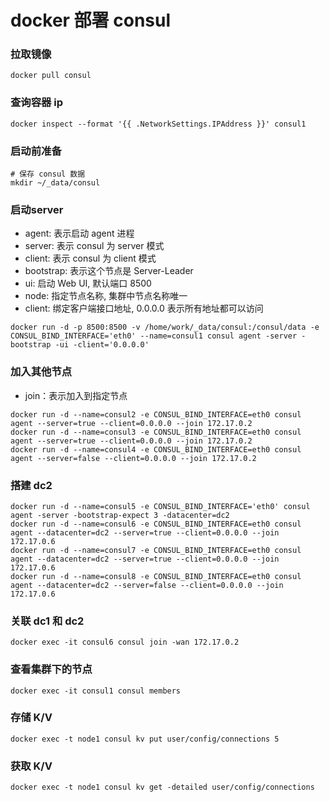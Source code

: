 # docker 部署 consul

### 拉取镜像
```shell
docker pull consul
```


### 查询容器 ip
```shell
docker inspect --format '{{ .NetworkSettings.IPAddress }}' consul1
```


### 启动前准备
```shell
# 保存 consul 数据
mkdir ~/_data/consul
```


### 启动server
* agent: 表示启动 agent 进程
* server: 表示 consul 为 server 模式
* client: 表示 consul 为 client 模式
* bootstrap: 表示这个节点是 Server-Leader
* ui: 启动 Web UI, 默认端口 8500
* node: 指定节点名称, 集群中节点名称唯一
* client: 绑定客户端接口地址, 0.0.0.0 表示所有地址都可以访问
```shell
docker run -d -p 8500:8500 -v /home/work/_data/consul:/consul/data -e CONSUL_BIND_INTERFACE='eth0' --name=consul1 consul agent -server -bootstrap -ui -client='0.0.0.0'
```


### 加入其他节点
* join：表示加入到指定节点
```shell
docker run -d --name=consul2 -e CONSUL_BIND_INTERFACE=eth0 consul agent --server=true --client=0.0.0.0 --join 172.17.0.2
docker run -d --name=consul3 -e CONSUL_BIND_INTERFACE=eth0 consul agent --server=true --client=0.0.0.0 --join 172.17.0.2
docker run -d --name=consul4 -e CONSUL_BIND_INTERFACE=eth0 consul agent --server=false --client=0.0.0.0 --join 172.17.0.2
```


### 搭建 dc2
```shell
docker run -d --name=consul5 -e CONSUL_BIND_INTERFACE='eth0' consul agent -server -bootstrap-expect 3 -datacenter=dc2
docker run -d --name=consul6 -e CONSUL_BIND_INTERFACE=eth0 consul agent --datacenter=dc2 --server=true --client=0.0.0.0 --join 172.17.0.6
docker run -d --name=consul7 -e CONSUL_BIND_INTERFACE=eth0 consul agent --datacenter=dc2 --server=true --client=0.0.0.0 --join 172.17.0.6
docker run -d --name=consul8 -e CONSUL_BIND_INTERFACE=eth0 consul agent --datacenter=dc2 --server=false --client=0.0.0.0 --join 172.17.0.6
```


### 关联 dc1 和 dc2
```shell
docker exec -it consul6 consul join -wan 172.17.0.2  
```


### 查看集群下的节点
```shell
docker exec -it consul1 consul members
```


### 存储 K/V
```shell
docker exec -t node1 consul kv put user/config/connections 5
```


### 获取 K/V
```shell
docker exec -t node1 consul kv get -detailed user/config/connections
```








